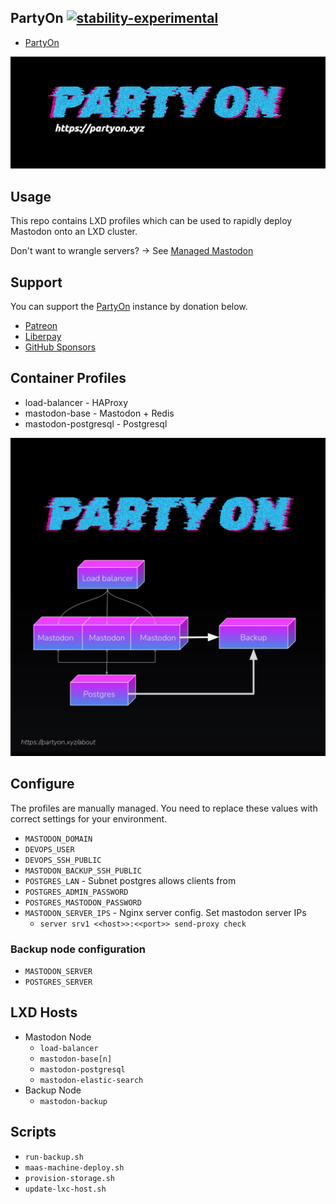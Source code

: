## PartyOn [![stability-experimental](https://img.shields.io/badge/stability-experimental-orange.svg)](https://github.com/emersion/stability-badges#experimental)

 * [PartyOn](https://partyon.xyz/about)



![](images/party-on.gif)




## Usage

This repo contains LXD profiles which can be used to rapidly deploy Mastodon onto an LXD cluster.

Don't want to wrangle servers? -> See [Managed Mastodon](https://my.partyon.xyz/)


## Support

You can support the [PartyOn](https://partyon.xyz/about) instance by donation below.

 * [Patreon](https://www.patreon.com/nullagent)
 * [Liberpay](https://liberapay.com/nullagent)
 * [GitHub Sponsors](https://github.com/sponsors/sevenbitbyte)




## Container Profiles

 * load-balancer - HAProxy
 * mastodon-base - Mastodon + Redis
 * mastodon-postgresql - Postgresql

![](images/arch.png)


## Configure

The profiles are manually managed. You need to replace these values with correct settings for your environment.

  * `MASTODON_DOMAIN`
  * `DEVOPS_USER`
  * `DEVOPS_SSH_PUBLIC`
  * `MASTODON_BACKUP_SSH_PUBLIC`
  * `POSTGRES_LAN` - Subnet postgres allows clients from
  * `POSTGRES_ADMIN_PASSWORD`
  * `POSTGRES_MASTODON_PASSWORD`
  * `MASTODON_SERVER_IPS` - Nginx server config. Set mastodon server IPs
    * ```server srv1 <<host>>:<<port>> send-proxy check```


### Backup node configuration

  * `MASTODON_SERVER`
  * `POSTGRES_SERVER`

## LXD Hosts

 * Mastodon Node
   * `load-balancer`
   * `mastodon-base[n]`
   * `mastodon-postgresql`
   * `mastodon-elastic-search`
 * Backup Node
   * `mastodon-backup`

## Scripts

 * `run-backup.sh`
 * `maas-machine-deploy.sh`
 * `provision-storage.sh`
 * `update-lxc-host.sh`


